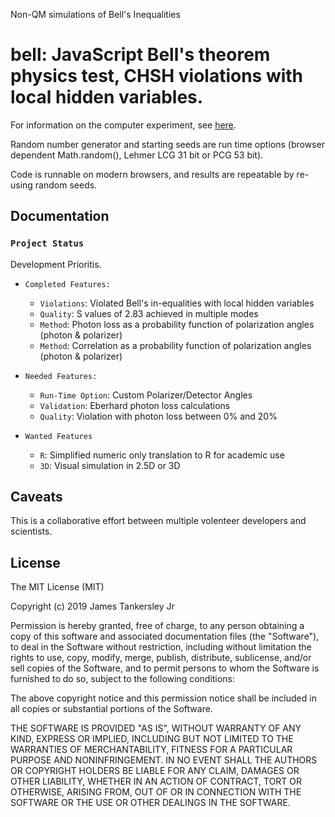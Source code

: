 Non-QM simulations of Bell's Inequalities

# bell: JavaScript Bell's theorem physics test, CHSH violations with local hidden variables.

For information on the computer experiment, see [here](https://sites.google.com/site/physicschecker/unsettled-physics/testing-bells-theorem-paper).

Random number generator and starting seeds are run time options (browser dependent Math.random(), Lehmer LCG 31 bit or PCG 53 bit).

Code is runnable on modern browsers, and results are repeatable by re-using random seeds.

## Documentation

### `Project Status`

Development Prioritis.

- `Completed Features:`
    + `Violations`: Violated Bell's in-equalities with local hidden variables
    + `Quality`: S values of 2.83 achieved in multiple modes
    + `Method`: Photon loss as a probability function of polarization angles (photon & polarizer)
    + `Method`: Correlation as a probability function of polarization angles (photon & polarizer)
    
- `Needed Features:`
    + `Run-Time Option`: Custom Polarizer/Detector Angles
    + `Validation`: Eberhard photon loss calculations
    + `Quality`: Violation with photon loss between 0% and 20%
    
- `Wanted Features`
    + `R`: Simplified numeric only translation to R for academic use
    + `3D`: Visual simulation in 2.5D or 3D

## Caveats

This is a collaborative effort between multiple volenteer developers and scientists.

## License
The MIT License (MIT)

Copyright (c) 2019 James Tankersley Jr

Permission is hereby granted, free of charge, to any person obtaining a copy
of this software and associated documentation files (the "Software"), to deal
in the Software without restriction, including without limitation the rights
to use, copy, modify, merge, publish, distribute, sublicense, and/or sell
copies of the Software, and to permit persons to whom the Software is
furnished to do so, subject to the following conditions:

The above copyright notice and this permission notice shall be included in
all copies or substantial portions of the Software.

THE SOFTWARE IS PROVIDED "AS IS", WITHOUT WARRANTY OF ANY KIND, EXPRESS OR
IMPLIED, INCLUDING BUT NOT LIMITED TO THE WARRANTIES OF MERCHANTABILITY,
FITNESS FOR A PARTICULAR PURPOSE AND NONINFRINGEMENT. IN NO EVENT SHALL THE
AUTHORS OR COPYRIGHT HOLDERS BE LIABLE FOR ANY CLAIM, DAMAGES OR OTHER
LIABILITY, WHETHER IN AN ACTION OF CONTRACT, TORT OR OTHERWISE, ARISING FROM,
OUT OF OR IN CONNECTION WITH THE SOFTWARE OR THE USE OR OTHER DEALINGS IN
THE SOFTWARE.